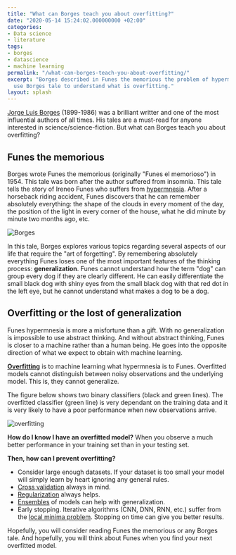 ```yaml
---
title: "What can Borges teach you about overfitting?"
date: "2020-05-14 15:24:02.000000000 +02:00"
categories:
- Data science
- literature
tags:
- borges
- datascience
- machine learning
permalink: "/what-can-borges-teach-you-about-overfitting/"
excerpt: "Borges described in Funes the memorious the problem of hypermnesias. We can
  use Borges tale to understand what is overfitting."
layout: splash
---
```

[Jorge Luis Borges](https://es.wikipedia.org/wiki/Jorge_Luis_Borges) (1899-1986) was a brilliant writter and one of the most influential authors of all times. His tales are a must-read for anyone interested in science/science-fiction. But what can Borges teach you about overfitting?

## Funes the memorious
Borges wrote Funes the memorious (originally "Funes el memorioso") in 1954. This tale was born after the author suffered from insomnia. This tale tells the story of Ireneo Funes who suffers from [hypermnesia](https://en.wikipedia.org/wiki/Spontaneous_recovery#Hypermnesia). After a horseback riding accident, Funes discovers that he can remember absolutely everything: the shape of the clouds in every moment of the day, the position of the light in every corner of the house, what he did minute by minute two months ago, etc.

![Borges](https://upload.wikimedia.org/wikipedia/commons/thumb/c/cf/Jorge_Luis_Borges_1951%2C_by_Grete_Stern.jpg/421px-Jorge_Luis_Borges_1951%2C_by_Grete_Stern.jpg#center)


In this tale, Borges explores various topics regarding several aspects of our life that require the "art of forgetting". By remembering absolutely everything Funes loses one of the most important features of the thinking process: **generalization**. Funes cannot understand how the term "dog" can group every dog if they are clearly different. He can easily differentiate the small black dog with shiny eyes from the small black dog with that red dot in the left eye, but he cannot understand what makes a dog to be a dog.

## Overfitting or the lost of generalization

Funes hypermnesia is more a misfortune than a gift. With no generalization is impossible to use abstract thinking. And without abstract thinking, Funes is closer to a machine rather than a human being. He goes into the opposite direction of what we expect to obtain with machine learning.

[**Overfitting**](https://en.wikipedia.org/wiki/Overfitting) is to machine learning what hypermnesia is to Funes. Overfitted models cannot distinguish between noisy observations and the underlying model. This is, they cannot generalize.

The figure below shows two binary classifiers (black and green lines). The overfitted classifier (green line) is very dependant on the training data and it is very likely to have a poor performance when new observations arrive.

![overfitting](https://upload.wikimedia.org/wikipedia/commons/thumb/1/19/Overfitting.svg/600px-Overfitting.svg.png#center)

**How do I know I have an overfitted model?**
When you observe a much better performance in your training set than in your testing set.

**Then, how can I prevent overfitting?**
* Consider large enough datasets. If your dataset is too small your model will simply learn by heart ignoring any general rules.
* [Cross validation](https://en.wikipedia.org/wiki/Cross-validation_(statistics)) always in mind.
* [Regularization](https://en.wikipedia.org/wiki/Regularization_(mathematics)) always helps.
* [Ensembles](https://en.wikipedia.org/wiki/Ensemble_learning) of models can help with generalization.
* Early stopping. Iterative algorithms (CNN, DNN, RNN, etc.) suffer from the [local minima problem](https://arxiv.org/abs/1611.06310). Stopping on time can give you better results.

Hopefully, you will consider reading Funes the memorious or any Borges tale. And hopefully, you will think about Funes when you find your next overfitted model.

